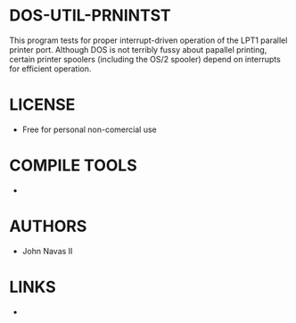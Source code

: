 # DOS-UTIL-PRNINTST
This program tests for proper interrupt-driven operation of the LPT1 parallel printer port.  Although DOS is not terribly fussy about papallel printing, certain printer spoolers (including the OS/2 spooler) depend on interrupts for efficient operation.

LICENSE
===============
* Free for personal non-comercial use

COMPILE TOOLS
===============
* 
 
AUTHORS
===============
* John Navas II

LINKS
===============
* 
